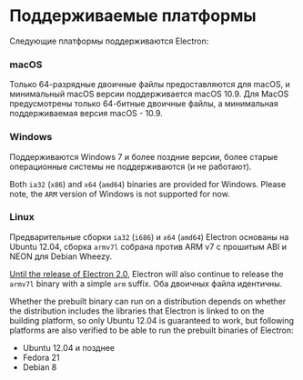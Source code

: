 # Поддерживаемые платформы

Следующие платформы поддерживаются Electron:

### macOS

Только 64-разрядные двоичные файлы предоставляются для macOS, и минимальный macOS версии поддерживается macOS 10.9. Для MacOS предусмотрены только 64-битные двоичные файлы, а минимальная поддерживаемая версия macOS - 10.9.

### Windows

Поддерживаются Windows 7 и более поздние версии, более старые операционные системы не поддерживаются (и не работают).

Both `ia32` (`x86`) and `x64` (`amd64`) binaries are provided for Windows. Please note, the `ARM` version of Windows is not supported for now.

### Linux

Предварительные сборки `ia32` (`i686`) и `x64` (`amd64`) Electron основаны на Ubuntu 12.04, сборка `armv7l` собрана против ARM v7 с прошитым ABI и NEON для Debian Wheezy.

[Until the release of Electron 2.0](https://github.com/electron/electron/blob/master/docs/tutorial/planned-breaking-changes.md#duplicate-arm-assets), Electron will also continue to release the `armv7l` binary with a simple `arm` suffix. Оба двоичных файла идентичны.

Whether the prebuilt binary can run on a distribution depends on whether the distribution includes the libraries that Electron is linked to on the building platform, so only Ubuntu 12.04 is guaranteed to work, but following platforms are also verified to be able to run the prebuilt binaries of Electron:

* Ubuntu 12.04 и позднее
* Fedora 21
* Debian 8